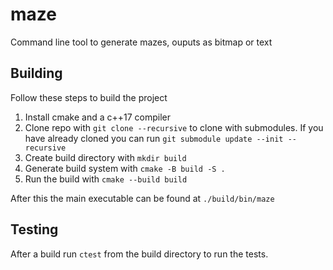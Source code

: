 # maze

Command line tool to generate mazes, ouputs as bitmap or text

## Building

Follow these steps to build the project

1. Install cmake and a c++17 compiler
1. Clone repo with `git clone --recursive` to clone with submodules. If you have already cloned you
   can run `git submodule update --init --recursive`
1. Create build directory with `mkdir build`
1. Generate build system with `cmake -B build -S .`
1. Run the build with `cmake --build build`

After this the main executable can be found at `./build/bin/maze`

## Testing

After a build run `ctest` from the build directory to run the tests.
